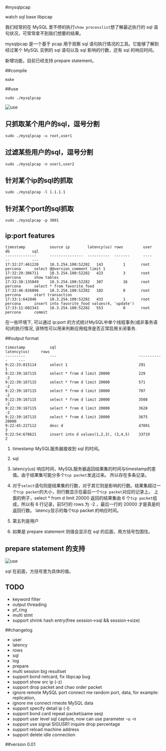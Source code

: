 #mysqlpcap

watch sql base libpcap

我们经常的在 MySQL 里不停的执行``show processlist``想了解最近执行的 sql 语句状况，可常常拿不到我们想要的结果。

mysqlpcap 是一个基于 pcap 用于观察 sql 语句执行情况的工具。它能够了解到经过某个 MySQL 实例的 sql 语句以及 sql 影响的行数，还有 sql 的响应时间。

新增功能，目前已经支持 prepare statement。

##compile

	make

##use

	sudo ./mysqlpcap

![use](https://raw.github.com/hoterran/tcpcollect/master/mysqlpcap.png)

## 只抓取某个用户的sql，逗号分割
	sudo ./mysqlpcap -u root,user1

## 过滤某些用户的sql，逗号分割
	sudo ./mysqlpcap -n user1,user2

## 针对某个ip的sql的抓取
	sudo ./mysqlpcap -l 1.1.1.1

## 针对某个port的sql抓取
	sudo ./mysqlpcap -p 3001


## ip:port features
```
timestamp           source ip        latency(us) rows         user      db          sql
--------------      ---------------  ----------  -------      ----      --          ---
17:32:27:461220     10.3.254.100:52282   143         1       root      percona      select @@version_comment limit 1
17:32:29:306711     10.3.254.100:52282   423         3       root      percona      show tables
17:32:38:135849     10.3.254.100:52282   307         16      root      percona      select * from favorite_food
17:32:46:836896     10.3.254.100:52282   102         0       root      percona      start transaction
17:33:1:642846      10.3.254.100:52282   433         1       root      percona      insert into favorite_food values(4, 'update')
17:33:11:602343     10.3.254.100:52282   553         0       root      percona      commit
```

在一些环境下, 可以通过 ip:port 的方式统计MySQL中单个线程事务(或非事务语句)的执行情况, 该特性可以用来判断应用程序是否正常启用关闭事务.


##output format

	timestamp           sql                                     latency(us)     rows            
	---------           ---                                     -----------     ---             
	9:22:33:815114      select 1                                291             1               
	9:22:39:167115      select * from d limit 20000             229             -2              
	9:22:39:167115      select * from d limit 20000             571             -2              
	9:22:39:167115      select * from d limit 20000             707             -2              
	9:22:39:167115      select * from d limit 20000             3508            -2              
	9:22:39:167115      select * from d limit 20000             3628            -2              
	9:22:39:167115      select * from d limit 20000             3675            20000           
	9:22:45:227112      desc d                                  47891           3               
	9:22:54:678621      insert into d values(1,2,3), (3,4,5)    33719           2    

1. timestamp MySQL服务器接收到 sql 的时间。
2. sql
3. latency(us) 响应时间，MySQL服务器返回结果集的时间与timestamp的差值。由于结果集可能分多个``tcp packet``发送过来。
所以存在多条记录。
4. 对于``select``语句则是结果集的行数，对于其它则是影响的行数。结果集超过一个``tcp packet``的大小，则行数显示在最后一个``tcp packet``对应的记录上。 上面的例子，select * from d limit 20000 返回的结果集由 6 个``tcp packet``组成，所以有 6 行记录，前5行的 rows 为 -2 ，最后一行的 20000 才是真是的返回行数。 latency显示的每个tcp packet 的响应时间。

5. 第五列是用户
6. 如果是 prepare statement 则值会显示在 sql 的后面，用方括号包围住。


## prepare statement 的支持

![use](https://raw.github.com/hoterran/tcpcollect/master/mysqlpcap-prepare.png)

sql 在前面，方括号里为具体的值。

## TODO
* keyword filter
* output threading
* pf_ring
* multi stmt
* support shrink hash entry(free session->sql && session->size)

##changelog

* user
* latency
* rows
* sql
* log
* prepare
* multi session big resultset
* support bond netcard, fix libpcap bug
* support show src ip (-z)
* support drop packet and chao order packet
* ignore remote MySQL port connect me random port, data, for example: replication,
* ignore me connect rmeote MySQL data
* support specify detail ip (-l)
* support bond card repeat packet(same seq)
* support user level sql capture, now can use parameter -u -n
* support use signal SIGUSR1 inquire drop percentage 
* support reload machine address 
* support delete idle connection 

##version
0.01
